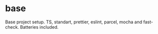 # base
Base project setup. TS, standart, prettier, eslint, parcel, mocha and fast-check. Batteries included.
